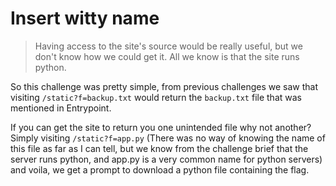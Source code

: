 # Insert witty name

> Having access to the site's source would be really useful, but we don't know how we could get it. All we know is that the site runs python.

So this challenge was pretty simple, from previous challenges we saw that visiting `/static?f=backup.txt` would return the `backup.txt` file that was mentioned in Entrypoint.

If you can get the site to return you one unintended file why not another? Simply visiting `/static?f=app.py` (There was no way of knowing the name of this file as far as I can tell, but we know from the challenge brief that the server runs python, and app.py is a very common name for python servers) and voila, we get a prompt to download a python file containing the flag.